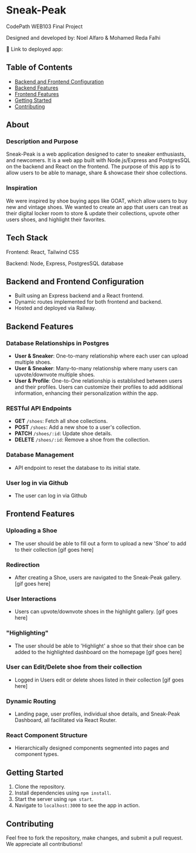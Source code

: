 # Sneak-Peak

CodePath WEB103 Final Project

Designed and developed by: Noel Alfaro & Mohamed Reda Falhi

🔗 Link to deployed app:

## Table of Contents

- [Backend and Frontend Configuration](#backend-and-frontend-configuration)
- [Backend Features](#backend-features)
- [Frontend Features](#frontend-features)
- [Getting Started](#getting-started)
- [Contributing](#contributing)

## About

### Description and Purpose

Sneak-Peak is a web application designed to cater to sneaker enthusiasts, and newcomers.
It is a web app built with Node.js/Express and PostgresSQL on the backend and React on the frontend.
The purpose of this app is to allow users to be able to manage, share & showcase their shoe collections.

### Inspiration

We were inspired by shoe buying apps like GOAT, which allow users to buy new and vintage shoes.
We wanted to create an app that users can treat as their digital locker room to store & update their collections, upvote other users shoes, and highlight their favorites.

## Tech Stack

Frontend: React, Tailwind CSS

Backend: Node, Express, PostgresSQL database

## Backend and Frontend Configuration

- Built using an Express backend and a React frontend.
- Dynamic routes implemented for both frontend and backend.
- Hosted and deployed via Railway.

## Backend Features

### Database Relationships in Postgres

- **User & Sneaker**: One-to-many relationship where each user can upload multiple shoes.
- **User & Sneaker**: Many-to-many relationship where many users can upvote/downvote multiple shoes.
- **User & Profile**: One-to-One relationship is established between users and their profiles. Users can customize their profiles to add additional information, enhancing their personalization within the app.
<!-- 2. **User & SneakPeak Comments**: Many-to-many relationship with a join table to facilitate user comments on Sneak-Peak. -->

### RESTful API Endpoints

- **GET** `/shoes`: Fetch all shoe collections.
- **POST** `/shoes`: Add a new shoe to a user's collection.
- **PATCH** `/shoes/:id`: Update shoe details.
- **DELETE** `/shoes/:id`: Remove a shoe from the collection.

### Database Management

- API endpoint to reset the database to its initial state.

### User log in via Github

- The user can log in via Github

## Frontend Features

### Uploading a Shoe

- The user should be able to fill out a form to upload a new 'Shoe' to add to their collection
  [gif goes here]

### Redirection

- After creating a Shoe, users are navigated to the Sneak-Peak gallery.
  [gif goes here]

### User Interactions

- Users can upvote/downvote shoes in the highlight gallery.
  [gif goes here]

### "Highlighting"

- The user should be able to 'Highlight' a shoe so that their shoe can be added to the highlighted dashboard on the homepage
  [gif goes here]

### User can Edit/Delete shoe from their collection

- Logged in Users edit or delete shoes listed in their collection
  [gif goes here]

### Dynamic Routing

- Landing page, user profiles, individual shoe details, and Sneak-Peak Dashboard, all facilitated via React Router.

### React Component Structure

- Hierarchically designed components segmented into pages and component types.

## Getting Started

1. Clone the repository.
2. Install dependencies using `npm install`.
3. Start the server using `npm start`.
4. Navigate to `localhost:3000` to see the app in action.

## Contributing

Feel free to fork the repository, make changes, and submit a pull request. We appreciate all contributions!
